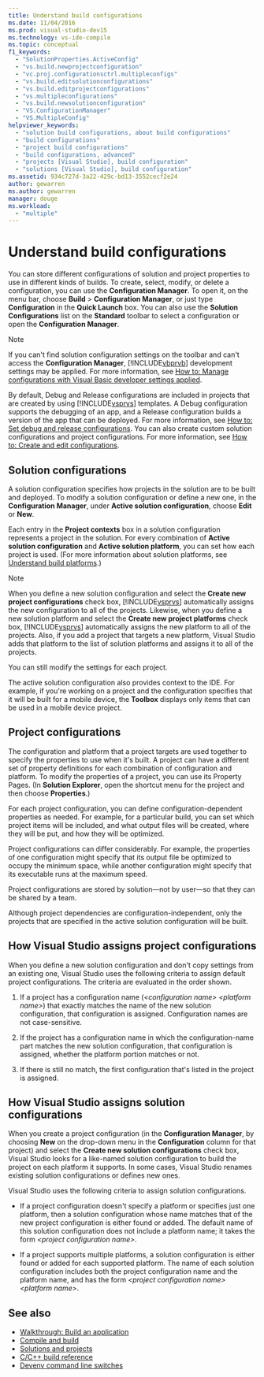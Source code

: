 ```yaml
---
title: Understand build configurations
ms.date: 11/04/2016
ms.prod: visual-studio-dev15
ms.technology: vs-ide-compile
ms.topic: conceptual
f1_keywords:
  - "SolutionProperties.ActiveConfig"
  - "vs.build.newprojectconfiguration"
  - "vc.proj.configurationsctrl.multipleconfigs"
  - "vs.build.editsolutionconfigurations"
  - "vs.build.editprojectconfigurations"
  - "vs.multipleconfigurations"
  - "vs.build.newsolutionconfiguration"
  - "VS.ConfigurationManager"
  - "VS.MultipleConfig"
helpviewer_keywords:
  - "solution build configurations, about build configurations"
  - "build configurations"
  - "project build configurations"
  - "build configurations, advanced"
  - "projects [Visual Studio], build configuration"
  - "solutions [Visual Studio], build configuration"
ms.assetid: 934c727d-3a22-429c-bd13-3552cecf2e24
author: gewarren
ms.author: gewarren
manager: douge
ms.workload:
  - "multiple"
---
```

# Understand build configurations

You can store different configurations of solution and project properties to use in different kinds of builds. To create, select, modify, or delete a configuration, you can use the **Configuration Manager**. To open it, on the menu bar, choose **Build** > **Configuration Manager**, or just type **Configuration** in the **Quick Launch** box. You can also use the **Solution Configurations** list on the **Standard** toolbar to select a configuration or open the **Configuration Manager**.

> [!NOTE]
> If you can't find solution configuration settings on the toolbar and can't access the **Configuration Manager**, [!INCLUDE[vbprvb](../code-quality/includes/vbprvb_md.md)] development settings may be applied. For more information, see [How to: Manage configurations with Visual Basic developer settings applied](../ide/how-to-manage-build-configurations-with-visual-basic-developer-settings-applied.md).

By default, Debug and Release configurations are included in projects that are created by using [!INCLUDE[vsprvs](../code-quality/includes/vsprvs_md.md)] templates. A Debug configuration supports the debugging of an app, and a Release configuration builds a version of the app that can be deployed. For more information, see [How to: Set debug and release configurations](../debugger/how-to-set-debug-and-release-configurations.md). You can also create custom solution configurations and project configurations. For more information, see [How to: Create and edit configurations](../ide/how-to-create-and-edit-configurations.md).

## Solution configurations

A solution configuration specifies how projects in the solution are to be built and deployed. To modify a solution configuration or define a new one, in the **Configuration Manager**, under **Active solution configuration**, choose **Edit** or **New**.

Each entry in the **Project contexts** box in a solution configuration represents a project in the solution. For every combination of **Active solution configuration** and **Active solution platform**, you can set how each project is used. (For more information about solution platforms, see [Understand build platforms](../ide/understanding-build-platforms.md).)

> [!NOTE]
> When you define a new solution configuration and select the **Create new project configurations** check box, [!INCLUDE[vsprvs](../code-quality/includes/vsprvs_md.md)] automatically assigns the new configuration to all of the projects. Likewise, when you define a new solution platform and select the **Create new project platforms** check box, [!INCLUDE[vsprvs](../code-quality/includes/vsprvs_md.md)] automatically assigns the new platform to all of the projects. Also, if you add a project that targets a new platform, Visual Studio adds that platform to the list of solution platforms and assigns it to all of the projects.
> 
> You can still modify the settings for each project.

The active solution configuration also provides context to the IDE. For example, if you're working on a project and the configuration specifies that it will be built for a mobile device, the **Toolbox** displays only items that can be used in a mobile device project.

## Project configurations
 The configuration and platform that a project targets are used together to specify the properties to use when it's built. A project can have a different set of property definitions for each combination of configuration and platform. To modify the properties of a project, you can use its Property Pages. (In **Solution Explorer**, open the shortcut menu for the project and then choose **Properties**.)

 For each project configuration, you can define configuration-dependent properties as needed. For example, for a particular build, you can set which project items will be included, and what output files will be created, where they will be put, and how they will be optimized.

 Project configurations can differ considerably. For example, the properties of one configuration might specify that its output file be optimized to occupy the minimum space, while another configuration might specify that its executable runs at the maximum speed.

 Project configurations are stored by solution—not by user—so that they can be shared by a team.

 Although project dependencies are configuration-independent, only the projects that are specified in the active solution configuration will be built.

## How Visual Studio assigns project configurations
 When you define a new solution configuration and don't copy settings from an existing one, Visual Studio uses the following criteria to assign default project configurations. The criteria are evaluated in the order shown.

1.  If a project has a configuration name (*\<configuration name> \<platform name>*) that exactly matches the name of the new solution configuration, that configuration is assigned. Configuration names are not case-sensitive.

2.  If the project has a configuration name in which the configuration-name part matches the new solution configuration, that configuration is assigned, whether the platform portion matches or not.

3.  If there is still no match, the first configuration that's listed in the project is assigned.

## How Visual Studio assigns solution configurations
 When you create a project configuration (in the **Configuration Manager**, by choosing **New** on the drop-down menu in the **Configuration** column for that project) and select the **Create new solution configurations** check box, Visual Studio looks for a like-named solution configuration to build the project on each platform it supports. In some cases, Visual Studio renames existing solution configurations or defines new ones.

 Visual Studio uses the following criteria to assign solution configurations.

-   If a project configuration doesn't specify a platform or specifies just one platform, then a solution configuration whose name matches that of the new project configuration is either found or added. The default name of this solution configuration does not include a platform name; it takes the form *\<project configuration name>*.

-   If a project supports multiple platforms, a solution configuration is either found or added for each supported platform. The name of each solution configuration includes both the project configuration name and the platform name, and has the form *\<project configuration name> \<platform name>*.

## See also

- [Walkthrough: Build an application](../ide/walkthrough-building-an-application.md)
- [Compile and build](../ide/compiling-and-building-in-visual-studio.md)
- [Solutions and projects](../ide/solutions-and-projects-in-visual-studio.md)
- [C/C++ build reference](/cpp/build/reference/c-cpp-building-reference)
- [Devenv command line switches](../ide/reference/devenv-command-line-switches.md)